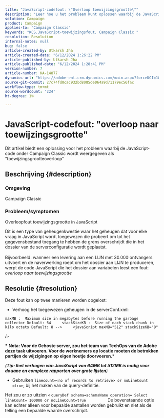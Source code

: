 ```yaml
---
title: "JavaScript-codefout: \"Overloop toewijzingsgrootte\""
description: "Leer hoe u het probleem kunt oplossen waarbij de JavaScript-code onder Campaign Classic wordt weergegeven als overloop naar toewijzingsgrootte."
solution: Campaign
product: Campaign
applies-to: "Campaign Classic"
keywords: "KCS,JavaScript-toewijzingsfout, Campaign Classic "
resolution: Resolution
internal-notes: null
bug: false
article-created-by: Utkarsh Jha
article-created-date: "6/12/2024 1:26:22 PM"
article-published-by: Utkarsh Jha
article-published-date: "6/12/2024 1:28:41 PM"
version-number: 7
article-number: KA-14877
dynamics-url: "https://adobe-ent.crm.dynamics.com/main.aspx?forceUCI=1&pagetype=entityrecord&etn=knowledgearticle&id=86ab5257-bf28-ef11-840a-00224808decd"
source-git-commit: 27c74fd0cac932bd8085de064a9d71179ec56fac
workflow-type: tm+mt
source-wordcount: '224'
ht-degree: 1%

---
```


# JavaScript-codefout: &quot;overloop naar toewijzingsgrootte&quot;


Dit artikel biedt een oplossing voor het probleem waarbij de JavaScript-code onder Campaign Classic wordt weergegeven als &quot;toewijzingsgrootteoverloop&quot;

## Beschrijving {#description}


### Omgeving

Campaign Classic

### Probleem/symptomen

Overloopfout toewijzingsgrootte in JavaScript

Dit is een type van geheugenkwestie waar het geheugen dat voor elke vraag in JavaScript wordt toegewezen die probeert om tot het gegevensbestand toegang te hebben de grens overschrijdt die in het dossier van de serverconfiguratie wordt geplaatst.
<br><br>Bijvoorbeeld: wanneer een levering aan een LIJN met 30.000 ontvangers uitvoert en de naverwerking roept om het dossier aan LIJN te produceren, werpt de code JavaScript die het dossier aan variabelen leest een fout: *overloop naar toewijzingsgrootte*









## Resolutie {#resolution}

Deze fout kan op twee manieren worden opgelost:<br>
- Verhoog het toegewezen geheugen in de serverConf.xml:





```
maxMB :  Maximum size in megabytes before running the garbage collector Default: 64     stackSizeKB :  Size of each stack chunk in kilo octets Default: 8 -->     <javaScript maxMB="512" stackSizeKB="8"
```

/`>`


<b>* Nota: Voor de Gehoste server, zou het team van TechOps van de Adobe deze taak uitvoeren. Voor de werknemers op locatie moeten de betrokken partijen de wijzigingen op eigen houtje doorvoeren.</b>*



*(<b>Tip: I</b><b>het verhogen van JavaScript van 64MB tot 512MB is nodig voor douane en complexe rapporten over grote lijsten</b>)*



- Gebruiken `linecount=<no of records to retrieve> or noLineCount =true`, bij het maken van de query-definitie.


Het zou er zo uitzien `<` `queryDef schema=schemaName operation= Select lineCount= 100000 or noLineCount=true`
                 De bovenstaande optie kan echter alleen voor bepaalde aantallen worden gebruikt en niet als de telling een bepaalde waarde overschrijdt.

